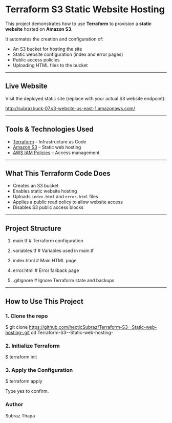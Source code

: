 
# Terraform S3 Static Website Hosting

This project demonstrates how to use **Terraform** to provision a **static website** hosted on **Amazon S3**.

It automates the creation and configuration of:
- An S3 bucket for hosting the site
- Static website configuration (index and error pages)
- Public access policies
- Uploading HTML files to the bucket

---

##  Live Website

Visit the deployed static site (replace with your actual S3 website endpoint):

http://subrazbuck-07.s3-website-us-east-1.amazonaws.com/


---

##  Tools & Technologies Used

- [Terraform](https://www.terraform.io/) – Infrastructure as Code
- [Amazon S3](https://aws.amazon.com/s3/) – Static web hosting
- [AWS IAM Policies](https://docs.aws.amazon.com/IAM/latest/UserGuide/access_policies.html) – Access management

---

##  What This Terraform Code Does

- Creates an S3 bucket
- Enables static website hosting
- Uploads `index.html` and `error.html` files
- Applies a public read policy to allow website access
- Disables S3 public access blocks

---

##  Project Structure
1. main.tf # Terraform configuration

2.  variables.tf # Variables used in main.tf
3. index.html # Main HTML page
4.  error.html # Error fallback page
5.  .gitignore # Ignore Terraform state and backups



---

##  How to Use This Project

### 1. Clone the repo

$ git clone https://github.com/hecticSubraz/Terraform-S3--Static-web-hosting-.git
cd Terraform-S3--Static-web-hosting-

### 2. Initialize Terraform
$ terraform init

### 3. Apply the Configuration
$ terraform apply

Type yes to confirm.




### Author
Subraz Thapa






